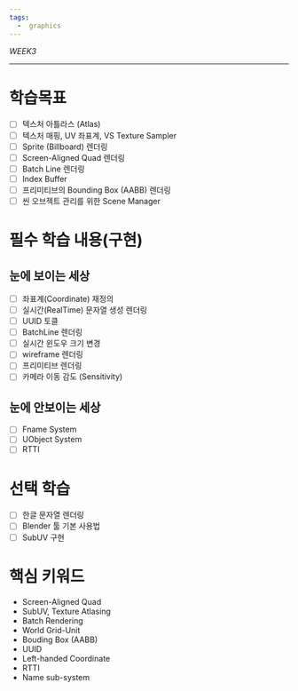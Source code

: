 ```yaml
---
tags:
  -  graphics
---
```


_WEEK3_

---

# 학습목표

- [ ] 텍스처 아틀라스 (Atlas)
- [ ] 텍스처 매핑, UV 좌표계, VS Texture Sampler
- [ ] Sprite (Billboard) 렌더링
- [ ] Screen-Aligned Quad 렌더링
- [ ] Batch Line 렌더링
- [ ] Index Buffer
- [ ] 프리미티브의 Bounding Box (AABB) 렌더링
- [ ] 씬 오브젝트 관리를 위한 Scene Manager

# 필수 학습 내용(구현)

## 눈에 보이는 세상

- [ ] 좌표계(Coordinate) 재정의
- [ ] 실시간(RealTime) 문자열 생성 렌더링
- [ ] UUID 토클
- [ ] BatchLine 렌더링
- [ ] 실시간 윈도우 크기 변경
- [ ] wireframe 렌더링
- [ ] 프리미티브 렌더링
- [ ] 카메라 이동 감도 (Sensitivity)

## 눈에 안보이는 세상

- [ ] Fname System
- [ ] UObject System
- [ ] RTTI

# 선택 학습

- [ ] 한글 문자열 렌더링
- [ ] Blender 툴 기본 사용법
- [ ] SubUV 구현

# 핵심 키워드

- Screen-Aligned Quad
- SubUV, Texture Atlasing
- Batch Rendering
- World Grid-Unit
- Bouding Box (AABB)
- UUID
- Left-handed Coordinate
- RTTI
- Name sub-system
